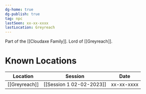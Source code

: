 ```yaml
---
dg-home: true
dg-publish: true
tag: npc
lastSeen: xx-xx-xxxx
lastLocation: Greyreach
---
```

Part of the [[Cloudaxe Family]].
Lord of [[Greyreach]].

# Known Locations

Location | Session | Date
----- | ----- | -----
[[Greyreach]] | [[Session 1 02-02-2023]] | xx-xx-xxxx